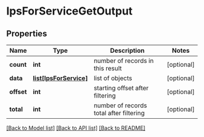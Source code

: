 # IpsForServiceGetOutput

## Properties
Name | Type | Description | Notes
------------ | ------------- | ------------- | -------------
**count** | **int** | number of records in this result | [optional] 
**data** | [**list[IpsForService]**](IpsForService.md) | list of objects | [optional] 
**offset** | **int** | starting offset after filtering | [optional] 
**total** | **int** | number of records total after filtering | [optional] 

[[Back to Model list]](../README.md#documentation-for-models) [[Back to API list]](../README.md#documentation-for-api-endpoints) [[Back to README]](../README.md)


